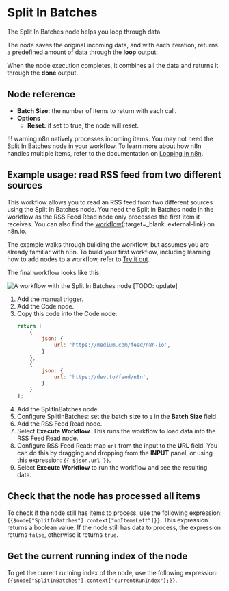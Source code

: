 # Split In Batches

The Split In Batches node helps you loop through data.

The node saves the original incoming data, and with each iteration, returns a predefined amount of data through the **loop** output.

When the node execution completes, it combines all the data and returns it through the **done** output.

## Node reference

- **Batch Size:** the number of items to return with each call.
- **Options**
    - **Reset:** if set to true, the node will reset.

!!! warning
    n8n natively processes incoming items. You may not need the Split In Batches node in your workflow. To learn more about how n8n handles multiple items, refer to the documentation on [Looping in n8n](/flow-logic/looping/).


## Example usage: read RSS feed from two different sources

This workflow allows you to read an RSS feed from two different sources using the Split In Batches node. You need the Split in Batches node in the workflow as the RSS Feed Read node only processes the first item it receives. You can also find the [workflow](https://n8n.io/workflows/687){:target=_blank .external-link} on n8n.io.

The example walks through building the workflow, but assumes you are already familiar with n8n. To build your first workflow, including learning how to add nodes to a workflow, refer to [Try it out](/try-it-out/).

The final workflow looks like this:

![A workflow with the Split In Batches node](/_images/integrations/builtin/core-nodes/splitinbatches/workflow.png) [TODO: update]

1. Add the manual trigger.
2. Add the Code node.
3. Copy this code into the Code node:
	```js
	return [
		{
			json: {
				url: 'https://medium.com/feed/n8n-io',
			}
		},
		{
			json: {
				url: 'https://dev.to/feed/n8n',
			}
		}
	];
	```
4. Add the SplitInBatches node.
5. Configure SplitInBatches: set the batch size to `1` in the **Batch Size** field.
6. Add the RSS Feed Read node.
7. Select **Execute Workflow**. This runs the workflow to load data into the RSS Feed Read node.
8. Configure RSS Feed Read: map `url` from the input to the **URL** field. You can do this by dragging and dropping from the **INPUT** panel, or using this expression: `{{ $json.url }}`.
9. Select **Execute Workflow** to run the workflow and see the resulting data.


## Check that the node has processed all items

To check if the node still has items to process, use the following expression: `{{$node["SplitInBatches"].context["noItemsLeft"]}}`. This expression returns a boolean value. If the node still has data to process, the expression returns `false`, otherwise it returns `true`.

## Get the current running index of the node

To get the current running index of the node, use the following expression: `{{$node["SplitInBatches"].context["currentRunIndex"];}}`.

